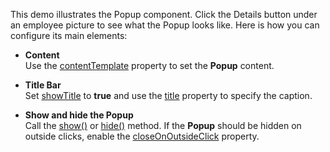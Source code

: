 This demo illustrates the Popup component. Click the Details button under an employee picture to see what the Popup looks like. Here is how you can configure its main elements:

- **Content**        
Use the [contentTemplate](/Documentation/ApiReference/UI_Components/dxPopup/Configuration/#contentTemplate) property to set the **Popup** content. 

- **Title Bar**       
Set [showTitle](Documentation/ApiReference/UI_Components/dxPopup/Configuration/#showTitle) to **true** and use the [title](/Documentation/ApiReference/UI_Components/dxPopup/Configuration/#title) property to specify the caption. 

- **Show and hide the Popup**      
Call the [show()](/Documentation/ApiReference/UI_Components/dxPopup/Methods/#show) or [hide()](/Documentation/ApiReference/UI_Components/dxPopup/Methods/#hide) method. If the **Popup** should be hidden on outside clicks, enable the [closeOnOutsideClick](/Documentation/ApiReference/UI_Components/dxPopup/Configuration/#closeOnOutsideClick) property.
